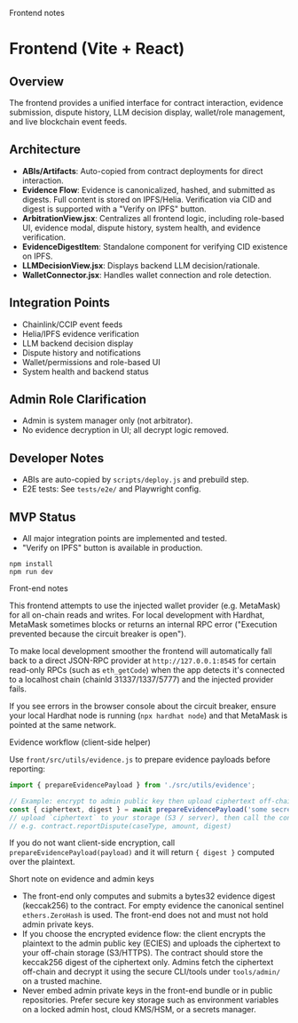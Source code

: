 Frontend notes


# Frontend (Vite + React)

## Overview
The frontend provides a unified interface for contract interaction, evidence submission, dispute history, LLM decision display, wallet/role management, and live blockchain event feeds.

## Architecture
- **ABIs/Artifacts**: Auto-copied from contract deployments for direct interaction.
- **Evidence Flow**: Evidence is canonicalized, hashed, and submitted as digests. Full content is stored on IPFS/Helia. Verification via CID and digest is supported with a "Verify on IPFS" button.
- **ArbitrationView.jsx**: Centralizes all frontend logic, including role-based UI, evidence modal, dispute history, system health, and evidence verification.
- **EvidenceDigestItem**: Standalone component for verifying CID existence on IPFS.
- **LLMDecisionView.jsx**: Displays backend LLM decision/rationale.
- **WalletConnector.jsx**: Handles wallet connection and role detection.

## Integration Points
- Chainlink/CCIP event feeds
- Helia/IPFS evidence verification
- LLM backend decision display
- Dispute history and notifications
- Wallet/permissions and role-based UI
- System health and backend status

## Admin Role Clarification
- Admin is system manager only (not arbitrator).
- No evidence decryption in UI; all decrypt logic removed.

## Developer Notes
- ABIs are auto-copied by `scripts/deploy.js` and prebuild step.
- E2E tests: See `tests/e2e/` and Playwright config.

## MVP Status
- All major integration points are implemented and tested.
- "Verify on IPFS" button is available in production.
```
npm install
npm run dev
```
Front-end notes

This frontend attempts to use the injected wallet provider (e.g. MetaMask) for all on-chain reads and writes. For local development with Hardhat, MetaMask sometimes blocks or returns an internal RPC error ("Execution prevented because the circuit breaker is open").

To make local development smoother the frontend will automatically fall back to a direct JSON-RPC provider at `http://127.0.0.1:8545` for certain read-only RPCs (such as `eth_getCode`) when the app detects it's connected to a localhost chain (chainId 31337/1337/5777) and the injected provider fails.

If you see errors in the browser console about the circuit breaker, ensure your local Hardhat node is running (`npx hardhat node`) and that MetaMask is pointed at the same network.

Evidence workflow (client-side helper)

Use `front/src/utils/evidence.js` to prepare evidence payloads before reporting:

```js
import { prepareEvidencePayload } from './src/utils/evidence';

// Example: encrypt to admin public key then upload ciphertext off-chain
const { ciphertext, digest } = await prepareEvidencePayload('some secret text', { encryptToAdminPubKey: '04abcd...' });
// upload `ciphertext` to your storage (S3 / server), then call the contract with `digest`
// e.g. contract.reportDispute(caseType, amount, digest)
```

If you do not want client-side encryption, call `prepareEvidencePayload(payload)` and it will return `{ digest }` computed over the plaintext.

Short note on evidence and admin keys

- The front-end only computes and submits a bytes32 evidence digest (keccak256) to the contract. For empty evidence the canonical sentinel `ethers.ZeroHash` is used. The front-end does not and must not hold admin private keys.
- If you choose the encrypted evidence flow: the client encrypts the plaintext to the admin public key (ECIES) and uploads the ciphertext to your off-chain storage (S3/HTTPS). The contract should store the keccak256 digest of the ciphertext only. Admins fetch the ciphertext off-chain and decrypt it using the secure CLI/tools under `tools/admin/` on a trusted machine.
- Never embed admin private keys in the front-end bundle or in public repositories. Prefer secure key storage such as environment variables on a locked admin host, cloud KMS/HSM, or a secrets manager.
